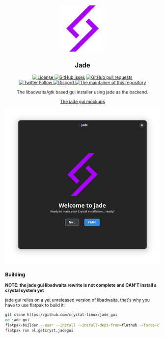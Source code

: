 <p align="center">
  <a href="https://github.com/crystal-linux/todo/">
    <img src="https://github.com/crystal-linux/branding/blob/main/logos/crystal-logo-minimal.png?raw=true" alt="Logo" width="150" height="150">
  </a>
</p>

<h2 align="center">Jade</h2>

<p align="center">
    <a href="https://github.com/crystal-linux/.github/blob/main/LICENSE"><img src="https://img.shields.io/badge/License-GPL--3.0-blue.svg" alt="License">
    <a href="https://github/crystal-linux/jade_gui"><img alt="GitHub isses" src="https://img.shields.io/github/issues-raw/crystal-linux/jade_gui"></a>
    <a href="https://github/crystal-linux/jade_gui"><img alt="GitHub pull requests" src="https://img.shields.io/github/issues-pr-raw/crystal-linux/jade_gui"></a>
    <a href="https://stopthemingmy.app"><imag alt="please don't theme" src="https://stopthemingmy.app/badge.svg"></a><br>
    <a href="https://twitter.com/intent/user?screen_name=crystal_linux"><img alt="Twitter Follow" src="https://img.shields.io/twitter/follow/crystal_linux?style=flat?color=blue">
    <a href="https://discord.gg/hYJgu8K5aA"><img alt="Discord" src="https://img.shields.io/discord/825473796227858482?color=blue&label=Discord&logo=Discord&logoColor=white"> </a>
    <a href="https://github.com/axtloss"><a href="https://github.com/axtloss"><img src="https://img.shields.io/badge/Maintainer-@axtloss-brightgreen" alt="The maintainer of this repository" href="https://github.com/axtloss"></a></a>
</p>

<p align="center"> The libadwaita/gtk based gui installer using jade as the backend.
</p>

<p align="center"><a  href="https://github.com/crystal-linux/demos-mockups/blob/main/preview.pdf">The jade gui mockups</p></a>


![](main-page-screenshot.png)


### Building
__NOTE: the jade gui libadwaita rewrite is not complete and CAN'T install a crystal system yet__

jade gui relies on a yet unreleased version of libadwaita, that's why you have to use flatpak to build it:

```sh
git clone https://github.com/crystal-linux/jade_gui
cd jade_gui
flatpak-builder --user --install --install-deps-from=flathub --force-clean build-dir al.getcryst.jadegui 
flatpak run al.getcryst.jadegui
```
